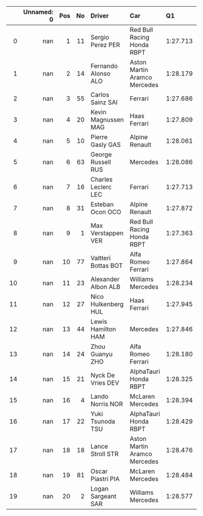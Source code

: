 |    |   Unnamed: 0 |   Pos |   No | Driver                | Car                          | Q1       | Q2       | Q3       |   Laps |   Unnamed: 9 |
|---:|-------------:|------:|-----:|:----------------------|:-----------------------------|:---------|:---------|:---------|-------:|-------------:|
|  0 |          nan |     1 |   11 | Sergio  Perez  PER    | Red Bull Racing Honda RBPT   | 1:27.713 | 1:27.328 | 1:26.841 |     20 |          nan |
|  1 |          nan |     2 |   14 | Fernando  Alonso  ALO | Aston Martin Aramco Mercedes | 1:28.179 | 1:27.097 | 1:27.202 |     19 |          nan |
|  2 |          nan |     3 |   55 | Carlos  Sainz  SAI    | Ferrari                      | 1:27.686 | 1:27.148 | 1:27.349 |     18 |          nan |
|  3 |          nan |     4 |   20 | Kevin  Magnussen  MAG | Haas Ferrari                 | 1:27.809 | 1:27.673 | 1:27.767 |     19 |          nan |
|  4 |          nan |     5 |   10 | Pierre  Gasly  GAS    | Alpine Renault               | 1:28.061 | 1:27.612 | 1:27.786 |     20 |          nan |
|  5 |          nan |     6 |   63 | George  Russell  RUS  | Mercedes                     | 1:28.086 | 1:27.743 | 1:27.804 |     20 |          nan |
|  6 |          nan |     7 |   16 | Charles  Leclerc  LEC | Ferrari                      | 1:27.713 | 1:26.964 | 1:27.861 |     19 |          nan |
|  7 |          nan |     8 |   31 | Esteban  Ocon  OCO    | Alpine Renault               | 1:27.872 | 1:27.444 | 1:27.935 |     20 |          nan |
|  8 |          nan |     9 |    1 | Max  Verstappen  VER  | Red Bull Racing Honda RBPT   | 1:27.363 | 1:26.814 | DNF      |     15 |          nan |
|  9 |          nan |    10 |   77 | Valtteri  Bottas  BOT | Alfa Romeo Ferrari           | 1:27.864 | 1:27.564 | DNS      |     15 |          nan |
| 10 |          nan |    11 |   23 | Alexander  Albon  ALB | Williams Mercedes            | 1:28.234 | 1:27.795 | nan      |     15 |          nan |
| 11 |          nan |    12 |   27 | Nico  Hulkenberg  HUL | Haas Ferrari                 | 1:27.945 | 1:27.903 | nan      |     15 |          nan |
| 12 |          nan |    13 |   44 | Lewis  Hamilton  HAM  | Mercedes                     | 1:27.846 | 1:27.975 | nan      |     15 |          nan |
| 13 |          nan |    14 |   24 | Zhou  Guanyu  ZHO     | Alfa Romeo Ferrari           | 1:28.180 | 1:28.091 | nan      |     17 |          nan |
| 14 |          nan |    15 |   21 | Nyck  De Vries  DEV   | AlphaTauri Honda RBPT        | 1:28.325 | 1:28.395 | nan      |     16 |          nan |
| 15 |          nan |    16 |    4 | Lando  Norris  NOR    | McLaren Mercedes             | 1:28.394 | nan      | nan      |      8 |          nan |
| 16 |          nan |    17 |   22 | Yuki  Tsunoda  TSU    | AlphaTauri Honda RBPT        | 1:28.429 | nan      | nan      |     10 |          nan |
| 17 |          nan |    18 |   18 | Lance  Stroll  STR    | Aston Martin Aramco Mercedes | 1:28.476 | nan      | nan      |      8 |          nan |
| 18 |          nan |    19 |   81 | Oscar  Piastri  PIA   | McLaren Mercedes             | 1:28.484 | nan      | nan      |      9 |          nan |
| 19 |          nan |    20 |    2 | Logan  Sargeant  SAR  | Williams Mercedes            | 1:28.577 | nan      | nan      |     10 |          nan |